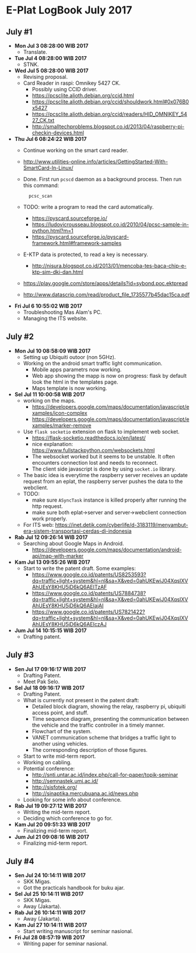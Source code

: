 E-Plat LogBook July 2017
=======================

July #1
-------
- **Mon Jul  3 08:28:00 WIB 2017**
	- Translate.
- **Tue Jul  4 08:28:00 WIB 2017**
	- STNK.
- **Wed Jul  5 08:28:00 WIB 2017**
	- Revising proposal.
	- Card Reader in raspi: Omnikey 5427 CK.
		- Possibly using CCID driver.
		- https://pcsclite.alioth.debian.org/ccid.html
		- https://pcsclite.alioth.debian.org/ccid/shouldwork.html#0x076B0x5427
		- https://pcsclite.alioth.debian.org/ccid/readers/HID_OMNIKEY_5427_CK.txt
		- http://smalltechproblems.blogspot.co.id/2013/04/raspberry-pi-checkin-devices.html
- **Thu Jul  6 08:24:22 WIB 2017**
	- Continue working on the smart card reader.
	- http://www.utilities-online.info/articles/GettingStarted-With-SmartCard-In-Linux/
	- Done. First run `pcscd` daemon as a background process. Then run this command:

			pcsc_scan

	- TODO: write a program to read the card automatically.
		- https://pyscard.sourceforge.io/
		- https://ludovicrousseau.blogspot.co.id/2010/04/pcsc-sample-in-python.html?m=1
		- https://pyscard.sourceforge.io/pyscard-framework.html#framework-samples
	- E-KTP data is protected, to read a key is necessary.
		- http://nisura.blogspot.co.id/2013/01/mencoba-tes-baca-chip-e-ktp-sim-dki-dan.html
	- https://play.google.com/store/apps/details?id=sybond.poc.ektpread
	- http://www.datascrip.com/read/product_file_1735577b45dac15ca.pdf
- **Fri Jul  6 10:55:02 WIB 2017**
	- Troubleshooting Mas Alam's PC.
	- Managing the ITS website.

July #2
-------
- **Mon Jul 10 08:58:09 WIB 2017**
	- Setting up Ubiquiti outoor (non 5GHz).
	- Working on the android smart traffic light communication.
		- Mobile apps parametrs now working.
		- Web app showing the mapp is now on progress: flask by default look the html in the templates page.
		- Maps template is now working.
- **Sel Jul 11 10:00:58 WIB 2017**
	- working on the maps.
		- https://developers.google.com/maps/documentation/javascript/examples/icon-complex
		- https://developers.google.com/maps/documentation/javascript/examples/marker-remove
	- Use `flask socketio` extension on flask to implement web socket.
		- https://flask-socketio.readthedocs.io/en/latest/
		- nice explanation: https://www.fullstackpython.com/websockets.html
		- The websocket worked but it seems to be unstable. It often encounters connection lost and needs to reconnect.
		- The client side javascript is done by using `socket.io` library.
	- The basic idea is everytime the raspberry server receives an update request from an eplat, the raspberry server pushes the data to the webclient.
	- TODO:
		- make sure `ASyncTask` instance is killed properly after running the http request.
		- make sure both eplat->server and server->webclient connection work properly.
	- For ITS web: https://inet.detik.com/cyberlife/d-3183119/menyambut-era-sistem-transportasi-cerdas-di-indonesia
- **Rab Jul 12 09:26:14 WIB 2017**
	- Searching about Google Maps in Android.
		- https://developers.google.com/maps/documentation/android-api/map-with-marker
- **Kam Jul 13 09:55:26 WIB 2017**
	- Start to write the patent draft. Some examples:
		- https://www.google.co.id/patents/US8253593?dq=traffic+light+system&hl=nl&sa=X&ved=0ahUKEwiJ04XqsIXVAhUEsY8KHU5jD6kQ6AEITzAF
		- https://www.google.co.id/patents/US7884738?dq=traffic+light+system&hl=nl&sa=X&ved=0ahUKEwiJ04XqsIXVAhUEsY8KHU5jD6kQ6AEIajAI
		- https://www.google.co.id/patents/US7821422?dq=traffic+light+system&hl=nl&sa=X&ved=0ahUKEwiJ04XqsIXVAhUEsY8KHU5jD6kQ6AEIczAJ
- **Jum Jul 14 10:15:15 WIB 2017**
	- Drafting patent.

July #3
-------
- **Sen Jul 17 09:16:17 WIB 2017**
	- Drafting Patent.
	- Meet Pak Selo.
- **Sel Jul 18 09:16:17 WIB 2017**
	- Drafting Patent.
	- What is currently not present in the patent draft:
		- Detailed block diagram, showing the relay, raspberry pi, ubiquiti access point, and stuff.
		- Time sequence diagram, presenting the communication between the vehicle and the traffic controller in a timely manner.
		- Flowchart of the system.
		- VANET communication scheme that bridges a traffic light to another using vehicles.
		- The corresponding description of those figures.
	- Start to write mid-term report.
	- Working on cabling.
	- Potential conference:
		- http://snti.untar.ac.id/index.php/call-for-paper/topik-seminar
		- http://semnastek.umj.ac.id/
		- http://sisfotek.org/
		- http://sinaptika.mercubuana.ac.id/news.php
	- Looking for some info about conference.
- **Rab Jul 19 09:27:12 WIB 2017**
	- Writing the mid-term report.
	- Deciding which conference to go for.
- **Kam Jul 20 09:51:33 WIB 2017**
	- Finalizing mid-term report.
- **Jum Jul 21 09:08:16 WIB 2017**
	- Finalizing mid-term report.

July #4
-------
- **Sen Jul 24 10:14:11 WIB 2017**
	- SKK Migas.
	- Got the practicals handbook for buku ajar.
- **Sel Jul 25 10:14:11 WIB 2017**
	- SKK Migas.
	- Away (Jakarta).
- **Rab Jul 26 10:14:11 WIB 2017**
	- Away (Jakarta).
- **Kam Jul 27 10:14:11 WIB 2017**
	- Start writing manuscript for seminar nasional.
- **Fri Jul 28 08:57:19 WIB 2017**
	- Writing paper for seminar nasional.